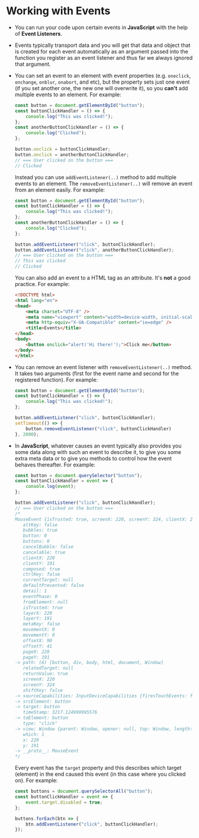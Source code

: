 # Working with Events

- You can run your code upon certain events in **JavaScript** with the help of **Event Listeners**.
- Events typically transport data and you will get that data and object that is created for each event automatically as an argument passed into the function you register as an event listener and thus far we always ignored that argument.
- You can set an event to an element with event properties (e.g. `oneclick`, `onchange`, `onblur`, `onabort`, and etc), but the property sets just one event (if you set another one, the new one will overwrite it), so you **can't** add multiple events to an element. For example:

    ```js
    const button = document.getElementById("button");
    const buttonClickHandler = () => {
        console.log("This was clicked!");
    };
    const anotherButtonClickHandler = () => {
        console.log("Clicked");
    };

    button.onclick = buttonClickHandler;
    button.onclick = anotherButtonClickHandler;
    // === User clicked on the button ===
    // Clicked
    ```

    Instead you can use `addEventListener(..)` method to add multiple events to an element. The `removeEventListener(..)` will remove an event from an element easily. For example:

    ```js
    const button = document.getElementById("button");
    const buttonClickHandler = () => {
        console.log("This was clicked!");
    };
    const anotherButtonClickHandler = () => {
        console.log("Clicked");
    };

    button.addEventListener("click", buttonClickHandler);
    button.addEventListener("click", anotherButtonClickHandler);
    // === User clicked on the button ===
    // This was clicked
    // Clicked
    ```

    You can also add an event to a HTML tag as an attribute. It's **not** a good practice. For example:

    ```html
    <!DOCTYPE html>
    <html lang="en">
    <head>
        <meta charset="UTF-8" />
        <meta name="viewport" content="width=device-width, initial-scale=1.0" />
        <meta http-equiv="X-UA-Compatible" content="ie=edge" />
        <title>Events</title>
    </head>
    <body>
        <button onclick="alert('Hi there!');">Click me</button>
    </body>
    </html>
    ```

- You can remove an event listener with `removeEventListener(..)` method. It takes two arguments (first for the event name and second for the registered function). For example:

    ```js
    const button = document.getElementById("button");
    const buttonClickHandler = () => {
        console.log("This was clicked!");
    };

    button.addEventListener("click", buttonClickHandler);
    setTimeout(() => {
        button.removeEventListener("click", buttonClickHandler)
    }, 2000);
    ```

- In **JavaScript**, whatever causes an event typically also provides you some data along with such an event to describe it, to give you some extra meta data or to give you methods to control how the event behaves thereafter. For example:

    ```js
    const button = document.querySelector("button");
    const buttonClickHandler = event => {
        console.log(event);
    };

    button.addEventListener("click", buttonClickHandler);
    // === User clicked on the button ===
    /*
    MouseEvent {isTrusted: true, screenX: 220, screenY: 324, clientX: 220, clientY: 191, …}
       altKey: false
       bubbles: true
       button: 0
       buttons: 0
       cancelBubble: false
       cancelable: true
       clientX: 220
       clientY: 191
       composed: true
       ctrlKey: false
       currentTarget: null
       defaultPrevented: false
       detail: 1
       eventPhase: 0
       fromElement: null
       isTrusted: true
       layerX: 220
       layerY: 191
       metaKey: false
       movementX: 0
       movementY: 0
       offsetX: 90
       offsetY: 41
       pageX: 220
       pageY: 191
    -> path: (6) [button, div, body, html, document, Window]
       relatedTarget: null
       returnValue: true
       screenX: 220
       screenY: 324
       shiftKey: false
    -> sourceCapabilities: InputDeviceCapabilities {firesTouchEvents: false}
    -> srcElement: button
    -> target: button
       timeStamp: 3217.124999995576
    -> toElement: button
       type: "click"
    -> view: Window {parent: Window, opener: null, top: Window, length: 0,   frames: Window, …}
       which: 1
       x: 220
       y: 191
    -> __proto__: MouseEvent
    */
    ```

    Every event has the `target` property and this describes which target (element) in the end caused this event (in this case where you clicked on). For example:

    ```js
    const buttons = document.querySelectorAll("button");
    const buttonClickHandler = event => {
        event.target.disabled = true;
    };

    buttons.forEach(btn => {
        btn.addEventListener("click", buttonClickHandler);
    });
    ```

